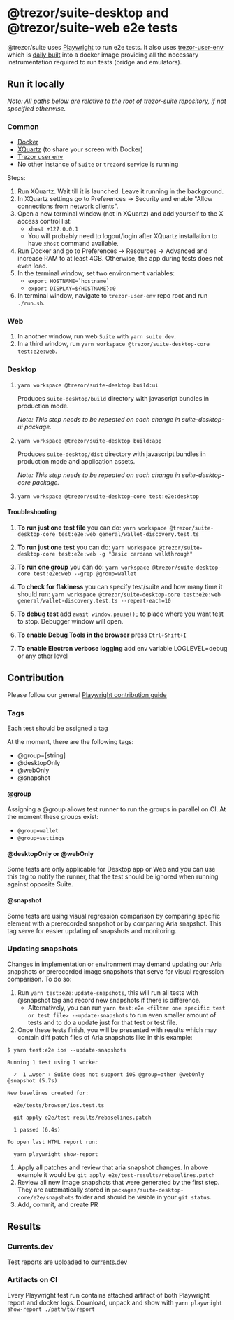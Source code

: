 # @trezor/suite-desktop and @trezor/suite-web e2e tests

@trezor/suite uses [Playwright](https://playwright.dev/) to run e2e tests. It also uses [trezor-user-env](https://github.com/trezor/trezor-user-env) which is [daily built](https://gitlab.com/satoshilabs/trezor/trezor-user-env/-/pipelines) into a docker image providing all the necessary instrumentation required to run tests (bridge and emulators).

## Run it locally

_Note: All paths below are relative to the root of trezor-suite repository, if not specified otherwise._

### Common

-   [Docker](https://docs.docker.com/desktop/mac/install/)
-   [XQuartz](https://www.xquartz.org/) (to share your screen with Docker)
-   [Trezor user env](https://github.com/trezor/trezor-user-env)
-   No other instance of `Suite` or `trezord` service is running

Steps:

1. Run XQuartz. Wait till it is launched. Leave it running in the background.
1. In XQuartz settings go to Preferences -> Security and enable "Allow connections from network clients".
1. Open a new terminal window (not in XQuartz) and add yourself to the X access control list:
    - `xhost +127.0.0.1`
    - You will probably need to logout/login after XQuartz installation to have `xhost` command available.
1. Run Docker and go to Preferences -> Resources -> Advanced and increase RAM to at least 4GB. Otherwise, the app during tests does not even load.
1. In the terminal window, set two environment variables:
    - ``export HOSTNAME=`hostname` ``
    - `export DISPLAY=${HOSTNAME}:0`
1. In terminal window, navigate to `trezor-user-env` repo root and run `./run.sh`.

### Web

1. In another window, run web `Suite` with `yarn suite:dev`.
1. In a third window, run `yarn workspace @trezor/suite-desktop-core test:e2e:web`.

### Desktop

1. `yarn workspace @trezor/suite-desktop build:ui`

    Produces `suite-desktop/build` directory with javascript bundles in production mode.

    _Note: This step needs to be repeated on each change in suite-desktop-ui package._

1. `yarn workspace @trezor/suite-desktop build:app`

    Produces `suite-desktop/dist` directory with javascript bundles in production mode and application assets.

    _Note: This step needs to be repeated on each change in suite-desktop-core package._

1. `yarn workspace @trezor/suite-desktop-core test:e2e:desktop`

#### Troubleshooting

1. **To run just one test file** you can do: `yarn workspace @trezor/suite-desktop-core test:e2e:web general/wallet-discovery.test.ts`

1. **To run just one test** you can do: `yarn workspace @trezor/suite-desktop-core test:e2e:web -g "Basic cardano walkthrough"`

1. **To run one group** you can do: `yarn workspace @trezor/suite-desktop-core test:e2e:web --grep @group=wallet`

1. **To check for flakiness** you can specify test/suite and how many time it should run: `yarn workspace @trezor/suite-desktop-core test:e2e:web general/wallet-discovery.test.ts --repeat-each=10`

1. **To debug test** add `await window.pause();` to place where you want test to stop. Debugger window will open.

1. **To enable Debug Tools in the browser** press `Ctrl+Shift+I`

1. **To enable Electron verbose logging** add env variable LOGLEVEL=debug or any other level

## Contribution

Please follow our general [Playwright contribution guide](e2e-playwright-contribution-guide.md)

### Tags

Each test should be assigned a tag

At the moment, there are the following tags:

-   @group=[string]
-   @desktopOnly
-   @webOnly
-   @snapshot

#### @group

Assigning a @group allows test runner to run the groups in parallel on CI. At the moment these groups exist:

-   `@group=wallet`
-   `@group=settings`

#### @desktopOnly or @webOnly

Some tests are only applicable for Desktop app or Web and you can use this tag to notify the runner, that the test should be ignored when running against opposite Suite.

#### @snapshot

Some tests are using visual regression comparison by comparing specific element with a prerecorded snapshot or by comparing Aria snapshot. This tag serve for easier updating of snapshots and monitoring.

### Updating snapshots

Changes in implementation or environment may demand updating our Aria snapshots or prerecorded image snapshots that serve for visual regression comparison. To do so:

1. Run `yarn test:e2e:update-snapshots`, this will run all tests with @snapshot tag and record new snapshots if there is difference.
    - Alternatively, you can run `yarn test:e2e <filter one specific test or test file> --update-snapshots` to run even smaller amount of tests and to do a update just for that test or test file.
1. Once these tests finish, you will be presented with results which may contain diff patch files of Aria snapshots like in this example:

```
$ yarn test:e2e ios --update-snapshots

Running 1 test using 1 worker

  ✓  1 …wser › Suite does not support iOS @group=other @webOnly @snapshot (5.7s)

New baselines created for:

  e2e/tests/browser/ios.test.ts

  git apply e2e/test-results/rebaselines.patch

  1 passed (6.4s)

To open last HTML report run:

  yarn playwright show-report
```

1. Apply all patches and review that aria snapshot changes. In above example it would be `git apply e2e/test-results/rebaselines.patch`
1. Review all new image snapshots that were generated by the first step. They are automatically stored in `packages/suite-desktop-core/e2e/snapshots` folder and should be visible in your `git status`.
1. Add, commit, and create PR

## Results

### Currents.dev

Test reports are uploaded to [currents.dev](https://app.currents.dev/)

### Artifacts on CI

Every Playwright test run contains attached artifact of both Playwright report and docker logs. Download, unpack and show with `yarn playwright show-report ./path/to/report`
